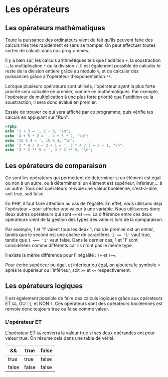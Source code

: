 # Les opérateurs

## Les opérateurs mathématiques

Toute la puissance des ordinateurs vient du fait qu'ils peuvent faire des calculs très très rapidement et sans se tromper. On peut 
effectuer toutes sortes de calculs dans nos programmes.

Il y a bien sûr, les calculs arithmétiques tels que l'addition `+`, la soustraction `-`, la multiplication `*` ou la division `/`. Il est également possible de calculer le reste de la division entière grâce au modulo `%`, et de calculer des puissances grâce à l'opérateur d'exponentiation `**`.

Lorsque plusieurs opérateurs sont utilisés, l'opérateur ayant la plus forte priorité sera calculée en premier, comme en mathématiques. Par exemple, l'opérateur de multiplication à une plus forte priorité que l'addition ou la soustraction, il sera donc évalué en premier.

Essaie de trouver ce qui sera affiché par ce programme, puis vérifie tes calculs en appuyant sur "Run".

``` php runnable
<?php
echo '2 + 3 = ', 2 + 3, "\n";
echo '4 + 5 * 2 = ', 4 + 5 * 2, "\n";
echo '15 % 4 = ', 15 % 4, "\n";
echo '3 * 4 / 3 – 2 + 1 = ', 3 * 4 / 3 – 2 + 1, "\n";
echo '3 * 2 ** 5 = ', 3 * 2 ** 5, "\n";
```

## Les opérateurs de comparaison

Ce sont les opérateurs qui permettent de determiner si un élément est égal ou non à un autre, ou à déterminer si un élément est supérieur, inférieur,...
à un autre. Tous ces opérateurs renvoie une valeur booléenne, c'est-à-dire, soit true, soit false.

En PHP, il faut faire attention au cas de l'égalité. En effet, nous utilisons déjà l'opérateur `=` pour affecter une valeur à une variable. Nous utiliserons 
donc deux autres opérateurs qui sont `==` et `===`. La différence entre ces deux opérateurs vient de la gestion des types des valeurs lors de la comparaison.

Par exemple, 1 et '1' valent tous les deux 1, mais le premier est un entier, tandis que le second est une chaîne de caractères. 
`1 == '1'` vaut true, tandis que `1 === '1'` vaut false. Dans le dernier cas, 1 et '1' sont considérées comme différents car ils n'ont pas le même type.

Il existe la même différence pour l'inégalité : `!=` et `!==`.

Pour écrire supérieur ou égal, et inférieur ou égal, on ajoutera le symbole = après le supérieur ou l'inférieur, soit `>=` et `<=` respectivement.

## Les opérateurs logiques

Il est également possible de faire des calculs logiques grâce aux opérateurs ET `&&`, OU `||`, et NON `!`. Ces opérateurs sont des opérateurs booléennes est 
renvoie donc toujours true ou false comme valeur.

### L'opérateur ET

L'opérateur ET `&&` renverra la valeur true si ses deux opérandes ont pour valeur true. On résume cela dans une table de vérité.

| && | true | false |
|-------|-------|-------|
| true | true | false |
| false | false | false |